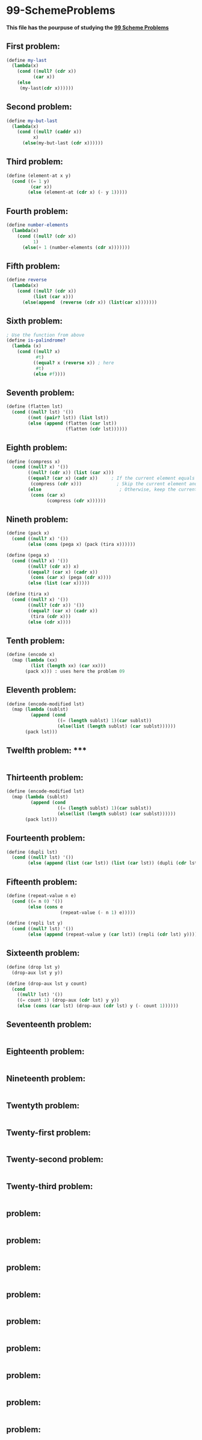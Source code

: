 # 99-SchemeProblems
#### This file has the pourpuse of studying the [99 Scheme Problems](https://www.ic.unicamp.br/~meidanis/courses/mc336/problemas-lisp/L-99_Ninety-Nine_Lisp_Problems.html)

## First problem:
```scheme
(define my-last
  (lambda(x)
    (cond ((null? (cdr x))
          (car x))
    (else
     (my-last(cdr x))))))
```

## Second problem:
```scheme
(define my-but-last
  (lambda(x)
    (cond ((null? (caddr x))
          x)
      (else(my-but-last (cdr x))))))
```

## Third problem:
```scheme
(define (element-at x y)
  (cond ((= 1 y)
         (car x))
        (else (element-at (cdr x) (- y 1)))))
```

## Fourth problem:
```scheme
(define number-elements
  (lambda(x)
    (cond ((null? (cdr x))
          1)
      (else(+ 1 (number-elements (cdr x)))))))
```

## Fifth problem:
```scheme
(define reverse
  (lambda(x)
    (cond ((null? (cdr x))
          (list (car x)))
      (else(append  (reverse (cdr x)) (list(car x)))))))
```

## Sixth problem:
```scheme
; Use the function from above
(define is-palindrome?
  (lambda (x)
    (cond ((null? x)
           #t)
          ((equal? x (reverse x)) ; here
           #t)
          (else #f))))
```

## Seventh problem:
```scheme
(define (flatten lst)
  (cond ((null? lst) '())                    
        ((not (pair? lst)) (list lst))       
        (else (append (flatten (car lst))    
                      (flatten (cdr lst)))))) 
```

## Eighth problem:
```scheme
(define (compress x)
  (cond ((null? x) '())               
        ((null? (cdr x)) (list (car x)))  
        ((equal? (car x) (cadr x))     ; If the current element equals the next element
         (compress (cdr x)))             ; Skip the current element and continue compressing
        (else                             ; Otherwise, keep the current element
         (cons (car x)                   
               (compress (cdr x))))))   
```

## Nineth problem:
```scheme
(define (pack x)
  (cond ((null? x) '())
        (else (cons (pega x) (pack (tira x))))))

(define (pega x)
  (cond ((null? x) '())
        ((null? (cdr x)) x)
        ((equal? (car x) (cadr x))
         (cons (car x) (pega (cdr x))))
        (else (list (car x)))))

(define (tira x)
  (cond ((null? x) '())
        ((null? (cdr x)) '())
        ((equal? (car x) (cadr x))
         (tira (cdr x)))
        (else (cdr x))))
```

## Tenth problem:
```scheme
(define (encode x)
  (map (lambda (xx) 
         (list (length xx) (car xx)))   
       (pack x))) : uses here the problem 09                             
```

## Eleventh problem:
```scheme
(define (encode-modified lst)
  (map (lambda (sublst)
         (append (cond
                   ((= (length sublst) 1)(car sublst))
                   (else(list (length sublst) (car sublst))))))
       (pack lst)))
```

## Twelfth problem: ***
```scheme

```

## Thirteenth problem:
```scheme
(define (encode-modified lst)
  (map (lambda (sublst)
         (append (cond
                   ((= (length sublst) 1)(car sublst))
                   (else(list (length sublst) (car sublst))))))
       (pack lst)))
```

## Fourteenth problem:
```scheme
(define (dupli lst)
  (cond ((null? lst) '())
        (else (append (list (car lst)) (list (car lst)) (dupli (cdr lst))))))
```

## Fifteenth problem:
```scheme
(define (repeat-value n e)
  (cond ((= n 0) '())            
        (else (cons e             
                    (repeat-value (- n 1) e)))))  

(define (repli lst y)
  (cond ((null? lst) '())
        (else (append (repeat-value y (car lst)) (repli (cdr lst) y)))))
```

## Sixteenth problem:
```scheme
(define (drop lst y)
  (drop-aux lst y y))

(define (drop-aux lst y count)
  (cond
    ((null? lst) '())
    ((= count 1) (drop-aux (cdr lst) y y))  
    (else (cons (car lst) (drop-aux (cdr lst) y (- count 1)))))) 
```

## Seventeenth problem:
```scheme

```

## Eighteenth problem:
```scheme

```

## Nineteenth problem:
```scheme

```

## Twentyth problem:
```scheme

```

## Twenty-first problem:
```scheme

```

## Twenty-second problem:
```scheme

```

## Twenty-third problem:
```scheme

```

##  problem:
```scheme

```

##  problem:
```scheme

```

##  problem:
```scheme

```

##  problem:
```scheme

```

##  problem:
```scheme

```

##  problem:
```scheme

```

##  problem:
```scheme

```

##  problem:
```scheme

```

##  problem:
```scheme

```
